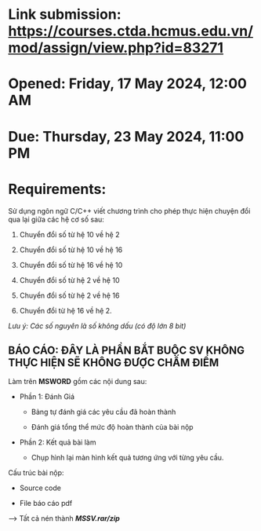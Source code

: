 # Link submission: https://courses.ctda.hcmus.edu.vn/mod/assign/view.php?id=83271

# Opened: Friday, 17 May 2024, 12:00 AM

# Due: Thursday, 23 May 2024, 11:00 PM

# Requirements:

Sử dụng ngôn ngữ C/C++ viết chương trình cho phép thực hiện chuyện đổi qua lại giữa các hệ cơ số sau:

1. Chuyển đổi số từ hệ 10 về hệ 2

2. Chuyển đổi số từ hệ 10 về hệ 16

3. Chuyển đổi số từ hệ 16 về hệ 10

4. Chuyển đổi số từ hệ 2 về hệ 10

5. Chuyển đổi số từ hệ 2 về hệ 16

6. Chuyển đổi từ hệ 16 về hệ 2.

*Lưu ý: Các số nguyên là số không dấu (có độ lớn 8 bit)*

## BÁO CÁO: ĐÂY LÀ PHẦN BẮT BUỘC SV KHÔNG THỰC HIỆN SẼ KHÔNG ĐƯỢC CHẤM ĐIỂM

Làm trên **MSWORD** gồm các nội dung sau:

- Phần 1: Đánh Giá

    -  Bảng tự đánh giá các yêu cầu đã hoàn thành

    - Đánh giá tổng thể mức độ hoàn thành của bài nộp

- Phần 2: Kết quả bài làm

    - Chụp hình lại màn hình kết quả tương ứng với từng yêu cầu.


Cấu trúc bài nộp:

- Source code

- File báo cáo pdf

--> Tất cả nén thành ***MSSV.rar/zip***